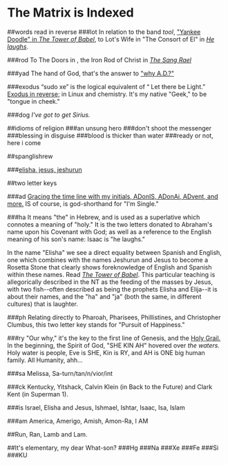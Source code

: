 # The Matrix is Indexed

##words read in reverse
###lot
In relation to the band *tool*, ["Yankee Doodle" in *The Tower of Babel*](the_tower_of_babel.html#TOOL), to Lot's Wife in "The Consort of El" in [*He laughs*](hamd.md/he_laughs.html#SALT).

###rod
To The Doors in , the Iron Rod of Christ in [*The Sang Rael*](holy_water,_sang_rael.html)

###yad
The hand of God, that's the answer to ["why A.D.?"](the_letter_why.html)

###exodus
 “sudo xe” is the logical equivalent of “ Let there be Light.” [Exodus in reverse;](behold,_the_burning_bush.html#LIGHT) in Linux and chemistry. It's my native "Geek," to be "tongue in cheek." 
 
###dog
*I've got to get Sirius.*

##idioms of religion
###an unsung hero
###don't shoot the messenger
###blessing in disguise
###blood is thicker than water
###ready or not, here i come

##spanglishrew

###[elisha, jesus, jeshurun](the_tower_of_babel.html)

##two letter keys

###ad
[Gracing the time line with my initials, ADonIS, ADonAi, ADvent, and more.](im_single.html)  IS of course, is god-shorthand for "I'm Single."

###ha
It means "the" in Hebrew, and is used as a superlative which connotes a meaning of "holy."  It is the two letters donated to Abraham's name upon his Covenant with God; as well as a reference to the English meaning of his son's name:  Isaac is "he laughs."

In the name "Elisha" we see a direct equality between Spanish and English, one which combines with the names Jeshurun and Jesus to become a Rosetta Stone that clearly shows foreknowledge of English and Spanish within these names.  Read [*The Tower of Babel*](the_tower_of_babel.html).  This particular teaching is allegorically described in the NT as the feeding of the masses by Jesus, with two fish--often described as being the prophets Elisha and Elija--it is about their names, and the "ha" and "ja" (both the same, in different cultures) that is laughter.

###ph
Relating directly to Pharoah, Pharisees, Phillistines, and Christopher Clumbus, this two letter key stands for "Pursuit of Happiness."

###ry
"Our why," it's the key to the first line of Genesis, and the [Holy Grail.](holy_water,_sang_rael.html) In the beginning, the Spirit of God, "SHE KIN AH" hovered over *the waters.*  Holy water is people, Eve is SHE, Kin is RY, and AH is ONE big human family.  All Humanity, ahh...

###sa
Melissa, Sa-turn/tan/n/vior/int

###ck
Kentucky, Yitshack, Calvin Klein (in Back to the Future) and Clark Kent (in Superman 1).  

###is
Israel, Elisha and Jesus, Ishmael, Ishtar, Isaac, Isa, Islam

###am
America, Amerigo, Amish, Amon-Ra, I AM

##Run, Ran, Lamb and Lam.

##It's elementary, my dear What-son?
###Hg
###Na
###Xe
###Fe
###Si
###KU

